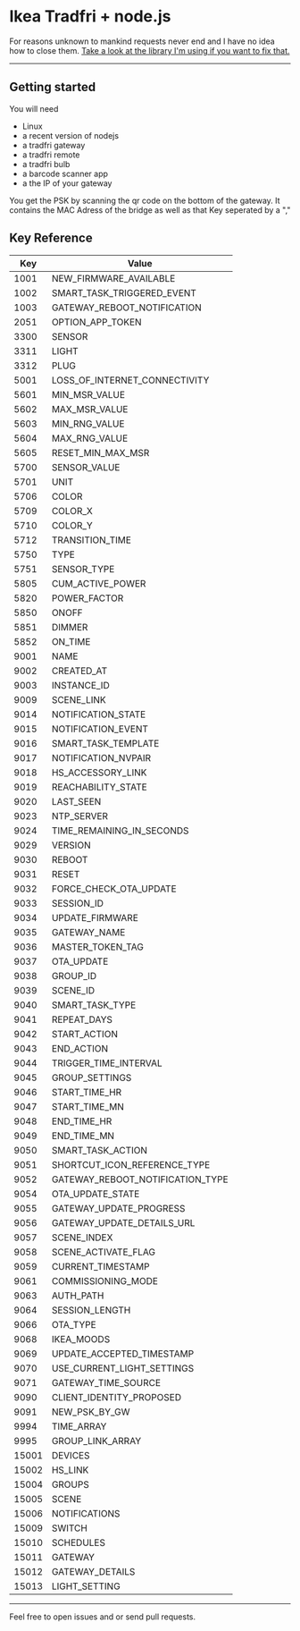 # Ikea Tradfri + node.js

For reasons unknown to mankind requests never end and I have no idea how to close them.
<a href="https://github.com/Hypfer/node-coap-dtls">Take a look at the library I'm using if you want to fix that.</a>

___
## Getting started
You will need
- Linux
- a recent version of nodejs
- a tradfri gateway
- a tradfri remote
- a tradfri bulb
- a barcode scanner app
- a the IP of your gateway

You get the PSK by scanning the qr code on the bottom of the gateway.
It contains the MAC Adress of the bridge as well as that Key seperated by a ","


## Key Reference

| Key   | Value                            |
|-------|----------------------------------|
| 1001  | NEW_FIRMWARE_AVAILABLE           |
| 1002  | SMART_TASK_TRIGGERED_EVENT       |
| 1003  | GATEWAY_REBOOT_NOTIFICATION      |
| 2051  | OPTION_APP_TOKEN                 |
| 3300  | SENSOR                           |
| 3311  | LIGHT                            |
| 3312  | PLUG                             |
| 5001  | LOSS_OF_INTERNET_CONNECTIVITY    |
| 5601  | MIN_MSR_VALUE                    |
| 5602  | MAX_MSR_VALUE                    |
| 5603  | MIN_RNG_VALUE                    |
| 5604  | MAX_RNG_VALUE                    |
| 5605  | RESET_MIN_MAX_MSR                |
| 5700  | SENSOR_VALUE                     |
| 5701  | UNIT                             |
| 5706  | COLOR                            |
| 5709  | COLOR_X                          |
| 5710  | COLOR_Y                          |
| 5712  | TRANSITION_TIME                  |
| 5750  | TYPE                             |
| 5751  | SENSOR_TYPE                      |
| 5805  | CUM_ACTIVE_POWER                 |
| 5820  | POWER_FACTOR                     |
| 5850  | ONOFF                            |
| 5851  | DIMMER                           |
| 5852  | ON_TIME                          |
| 9001  | NAME                             |
| 9002  | CREATED_AT                       |
| 9003  | INSTANCE_ID                      |
| 9009  | SCENE_LINK                       |
| 9014  | NOTIFICATION_STATE               |
| 9015  | NOTIFICATION_EVENT               |
| 9016  | SMART_TASK_TEMPLATE              |
| 9017  | NOTIFICATION_NVPAIR              |
| 9018  | HS_ACCESSORY_LINK                |
| 9019  | REACHABILITY_STATE               |
| 9020  | LAST_SEEN                        |
| 9023  | NTP_SERVER                       |
| 9024  | TIME_REMAINING_IN_SECONDS        |
| 9029  | VERSION                          |
| 9030  | REBOOT                           |
| 9031  | RESET                            |
| 9032  | FORCE_CHECK_OTA_UPDATE           |
| 9033  | SESSION_ID                       |
| 9034  | UPDATE_FIRMWARE                  |
| 9035  | GATEWAY_NAME                     |
| 9036  | MASTER_TOKEN_TAG                 |
| 9037  | OTA_UPDATE                       |
| 9038  | GROUP_ID                         |
| 9039  | SCENE_ID                         |
| 9040  | SMART_TASK_TYPE                  |
| 9041  | REPEAT_DAYS                      |
| 9042  | START_ACTION                     |
| 9043  | END_ACTION                       |
| 9044  | TRIGGER_TIME_INTERVAL            |
| 9045  | GROUP_SETTINGS                   |
| 9046  | START_TIME_HR                    |
| 9047  | START_TIME_MN                    |
| 9048  | END_TIME_HR                      |
| 9049  | END_TIME_MN                      |
| 9050  | SMART_TASK_ACTION                |
| 9051  | SHORTCUT_ICON_REFERENCE_TYPE     |
| 9052  | GATEWAY_REBOOT_NOTIFICATION_TYPE |
| 9054  | OTA_UPDATE_STATE                 |
| 9055  | GATEWAY_UPDATE_PROGRESS          |
| 9056  | GATEWAY_UPDATE_DETAILS_URL       |
| 9057  | SCENE_INDEX                      |
| 9058  | SCENE_ACTIVATE_FLAG              |
| 9059  | CURRENT_TIMESTAMP                |
| 9061  | COMMISSIONING_MODE               |
| 9063  | AUTH_PATH                        |
| 9064  | SESSION_LENGTH                   |
| 9066  | OTA_TYPE                         |
| 9068  | IKEA_MOODS                       |
| 9069  | UPDATE_ACCEPTED_TIMESTAMP        |
| 9070  | USE_CURRENT_LIGHT_SETTINGS       |
| 9071  | GATEWAY_TIME_SOURCE              |
| 9090  | CLIENT_IDENTITY_PROPOSED         |
| 9091  | NEW_PSK_BY_GW                    |
| 9994  | TIME_ARRAY                       |
| 9995  | GROUP_LINK_ARRAY                 |
| 15001 | DEVICES                          |
| 15002 | HS_LINK                          |
| 15004 | GROUPS                           |
| 15005 | SCENE                            |
| 15006 | NOTIFICATIONS                    |
| 15009 | SWITCH                           |
| 15010 | SCHEDULES                        |
| 15011 | GATEWAY                          |
| 15012 | GATEWAY_DETAILS                  |
| 15013 | LIGHT_SETTING                    |

___
Feel free to open issues and or send pull requests.

